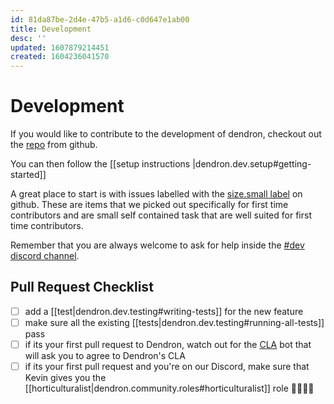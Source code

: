 ```yaml
---
id: 81da87be-2d4e-47b5-a1d6-c0d647e1ab00
title: Development
desc: ''
updated: 1607879214451
created: 1604236041570
---
```


# Development

If you would like to contribute to the development of dendron, checkout out the [repo](https://github.com/dendronhq/dendron) from github.

You can then follow the [[setup instructions |dendron.dev.setup#getting-started]]

A great place to start is with issues labelled with the [size.small label](https://github.com/dendronhq/dendron/labels/size.small) on github. These are items that we picked out specifically for first time contributors and are small self contained task that are well suited for first time contributors.

Remember that you are always welcome to ask for help inside the [#dev discord channel](https://discord.gg/AE3NRw9).


## Pull Request Checklist

- [ ] add a [[test|dendron.dev.testing#writing-tests]] for the new feature
- [ ] make sure all the existing [[tests|dendron.dev.testing#running-all-tests]] pass
- [ ] if its your first pull request to Dendron, watch out for the [CLA](https://en.wikipedia.org/wiki/Contributor_License_Agreement) bot that will ask you to agree to Dendron's CLA
- [ ] if its your first pull request and you're on our Discord, make sure that Kevin gives you the [[horticulturalist|dendron.community.roles#horticulturalist]] role  👨‍🌾👩‍🌾